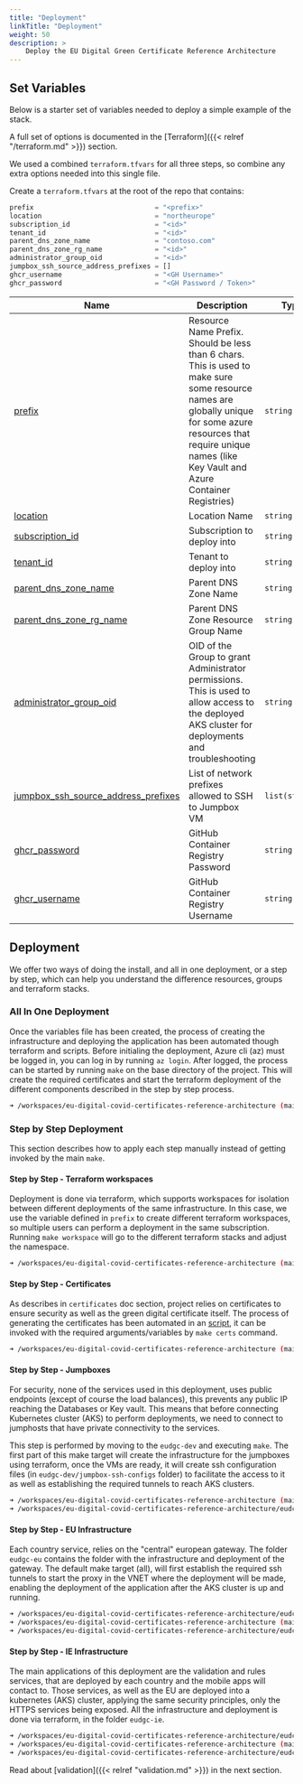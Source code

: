 ```yaml
---
title: "Deployment"
linkTitle: "Deployment"
weight: 50
description: >
    Deploy the EU Digital Green Certificate Reference Architecture
---
```


## Set Variables

Below is a starter set of variables needed to deploy a simple example of the stack.

A full set of options is documented in the [Terraform]({{< relref "/terraform.md" >}}) section.

We used a combined `terraform.tfvars` for all three steps, so combine any extra options needed into this single file.

Create a `terraform.tfvars` at the root of the repo that contains:

```terraform
prefix                              = "<prefix>"
location                            = "northeurope"
subscription_id                     = "<id>"
tenant_id                           = "<id>"
parent_dns_zone_name                = "contoso.com"
parent_dns_zone_rg_name             = "<id>"
administrator_group_oid             = "<id>"
jumpbox_ssh_source_address_prefixes = []
ghcr_username                       = "<GH Username>"
ghcr_password                       = "<GH Password / Token>"
```


| Name | Description | Type | Default | Required |
|------|-------------|------|---------|:--------:|
| <a name="input_prefix"></a> [prefix](#input\_prefix) | Resource Name Prefix. Should be less than 6 chars. This is used to make sure some resource names are globally unique for some azure resources that require unique names (like Key Vault and Azure Container Registries) | `string` | `""` | no |
| <a name="input_location"></a> [location](#input\_location) | Location Name | `string` | n/a | yes |
| <a name="input_subscription_id"></a> [subscription\_id](#input\_subscription\_id) | Subscription to deploy into | `string` | n/a | yes |
| <a name="input_tenant_id"></a> [tenant\_id](#input\_tenant\_id) | Tenant to deploy into | `string` | n/a | yes |
| <a name="input_parent_dns_zone_name"></a> [parent\_dns\_zone\_name](#input\_parent\_dns\_zone\_name) | Parent DNS Zone Name | `string` | n/a | yes |
| <a name="input_parent_dns_zone_rg_name"></a> [parent\_dns\_zone\_rg\_name](#input\_parent\_dns\_zone\_rg\_name) | Parent DNS Zone Resource Group Name | `string` | n/a | yes |
| <a name="input_administrator_group_oid"></a> [administrator\_group\_oid](#input\_administrator\_group\_oid) | OID of the Group to grant Administrator permissions. This is used to allow access to the deployed AKS cluster for deployments and troubleshooting | `string` | n/a | yes |
| <a name="input_jumpbox_ssh_source_address_prefixes"></a> [jumpbox\_ssh\_source\_address\_prefixes](#input\_jumpbox\_ssh\_source\_address\_prefixes) | List of network prefixes allowed to SSH to Jumpbox VM | `list(string)` | `[]` | no |
| <a name="input_ghcr_password"></a> [ghcr\_password](#input\_ghcr\_password) | GitHub Container Registry Password | `string` | n/a | yes |
| <a name="input_ghcr_username"></a> [ghcr\_username](#input\_ghcr\_username) | GitHub Container Registry Username | `string` | n/a | yes |

## Deployment

We offer two ways of doing the install, and all in one deployment, or a step by step, which can help you understand the difference
resources, groups and terraform stacks.
### All In One Deployment

Once the variables file has been created, the process of creating the infrastructure and deploying the application has been automated though terraform and scripts. Before initialing the deployment, Azure cli (az) must be logged in, you can log in by running `az login`.
After logged, the process can be started by running `make` on the base directory of the project. This will create the required certificates and start the terraform deployment of the different components described in the step by step process.

```bash
➜ /workspaces/eu-digital-covid-certificates-reference-architecture (main) $ make
```

### Step by Step Deployment

This section describes how to apply each step manually instead of getting invoked by the main `make`.

#### Step by Step - Terraform workspaces

Deployment is done via terraform, which supports workspaces for isolation between different deployments of the same infrastructure. In this case, we use the variable defined in `prefix` to create different terraform workspaces, so multiple users can perform a deployment in the same subscription. Running `make workspace` will go to the different terraform stacks and adjust the namespace.

```bash
➜ /workspaces/eu-digital-covid-certificates-reference-architecture (main) $ make workspace
```

#### Step by Step - Certificates

As describes in `certificates` doc section, project relies on certificates to ensure security as well as the green digital certificate itself.
The process of generating the certificates has been automated in an [script](scripts/generate-certs.sh), it can be invoked with the required arguments/variables by `make certs` command.

```bash
➜ /workspaces/eu-digital-covid-certificates-reference-architecture (main) $ make certs
```

#### Step by Step - Jumpboxes

For security, none of the services used in this deployment, uses public endpoints (except of course the load balances), this prevents any public IP reaching the Databases or Key vault. This means that before connecting Kubernetes cluster (AKS) to perform deployments, we need to connect to jumphosts that have private connectivity to the services.

This step is performed by moving to the `eudgc-dev` and executing `make`. The first part of this make target will create the infrastructure for the jumpboxes using terraform, once the VMs are ready, it will create ssh configuration files (in `eudgc-dev/jumpbox-ssh-configs` folder) to facilitate the access to it as well as establishing the required tunnels to reach AKS clusters.

```bash
➜ /workspaces/eu-digital-covid-certificates-reference-architecture (main) $ cd eudcc-dev/
➜ /workspaces/eu-digital-covid-certificates-reference-architecture/eudcc-dev (main) $ make
```

#### Step by Step - EU Infrastructure

Each country service, relies on the "central" european gateway. The folder `eudgc-eu` contains the folder with the infrastructure and deployment of the gateway. The default make target (all), will first establish the required ssh tunnels to start the proxy in the VNET where the deployment will be made, enabling the deployment of the application after the AKS cluster is up and running.

```bash
➜ /workspaces/eu-digital-covid-certificates-reference-architecture/eudcc-dev (main) $ cd ../
➜ /workspaces/eu-digital-covid-certificates-reference-architecture (main) $ cd eudcc-eu/
➜ /workspaces/eu-digital-covid-certificates-reference-architecture/eudcc-eu (main) $ make
```

#### Step by Step - IE Infrastructure

The main applications of this deployment are the validation and rules services, that are deployed by each country and the mobile apps will contact to. Those services, as well as the EU are deployed into a kubernetes (AKS) cluster, applying the same security principles, only the HTTPS services being exposed. All the infrastructure and deployment is done via terraform, in the folder `eudgc-ie`.

```bash
➜ /workspaces/eu-digital-covid-certificates-reference-architecture/eudcc-eu (main) $ cd ../
➜ /workspaces/eu-digital-covid-certificates-reference-architecture (main) $ cd eudcc-ie/
➜ /workspaces/eu-digital-covid-certificates-reference-architecture/eudcc-ie (main) $ make
```

Read about [validation]({{< relref "validation.md" >}}) in the next section.
